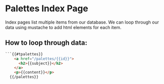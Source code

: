 # Palettes Index Page

Index pages list multiple items from our database. We can loop through our data using mustache to add html elements for each item. 

## How to loop through data:
```html
```{{#tpalettes}}
    <a href="/palettes/{{id}}">
      <h2>{{subject}}</h2>
    </a>  
    <p>{{content}}</p>
  {{/palettes}}